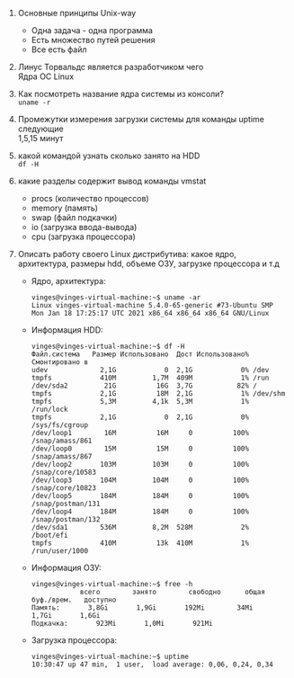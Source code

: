1) Основные принципы Unix-way  
	* Одна задача - одна программа  
	* Есть множество путей решения  
	* Все есть файл
	
2) Линус Торвальдс является разработчиком чего  
	Ядра ОС Linux 
	
3) Как посмотреть  название ядра системы из консоли?   
	`uname -r`
	
4) Промежутки измерения загрузки системы для команды uptime следующие  
	1,5,15 минут
	
5) какой командой узнать сколько занято на HDD  
	`df -H`
	
6) какие разделы содержит вывод команды vmstat
	* procs (количество процессов)
	* memory (память)
	* swap (файл подкачки)
	* io (загрузка ввода-вывода)
	* cpu (загрузка процессора)
	
7) Описать работу своего Linux дистрибутива: какое ядро, архитектура, размеры hdd, объеме ОЗУ, загрузке процессора и т.д  

    * Ядро, архитектура:  
        ```
        vinges@vinges-virtual-machine:~$ uname -ar
        Linux vinges-virtual-machine 5.4.0-65-generic #73-Ubuntu SMP Mon Jan 18 17:25:17 UTC 2021 x86_64 x86_64 x86_64 GNU/Linux
        ```
    * Информация HDD:  
        ```
        vinges@vinges-virtual-machine:~$ df -H
        Файл.система   Размер Использовано  Дост Использовано% Cмонтировано в
        udev             2,1G            0  2,1G            0% /dev
        tmpfs            410M         1,7M  409M            1% /run
        /dev/sda2         21G          16G  3,7G           82% /
        tmpfs            2,1G          18M  2,1G            1% /dev/shm
        tmpfs            5,3M         4,1k  5,3M            1% /run/lock
        tmpfs            2,1G            0  2,1G            0% /sys/fs/cgroup
        /dev/loop1        16M          16M     0          100% /snap/amass/861
        /dev/loop0        15M          15M     0          100% /snap/amass/867
        /dev/loop2       103M         103M     0          100% /snap/core/10583
        /dev/loop3       104M         104M     0          100% /snap/core/10823
        /dev/loop5       184M         184M     0          100% /snap/postman/131
        /dev/loop4       184M         184M     0          100% /snap/postman/132
        /dev/sda1        536M         8,2M  528M            2% /boot/efi
        tmpfs            410M          13k  410M            1% /run/user/1000
        ```

    * Информация ОЗУ:  
        ```
        vinges@vinges-virtual-machine:~$ free -h
                    всего        занято        свободно      общая  буф./врем.   доступно
        Память:       3,8Gi       1,9Gi       192Mi        34Mi       1,7Gi       1,6Gi
        Подкачка:       923Mi       1,0Mi       921Mi
        ```

    * Загрузка процессора:  
        ```
        vinges@vinges-virtual-machine:~$ uptime
        10:30:47 up 47 min,  1 user,  load average: 0,06, 0,24, 0,34
        ```